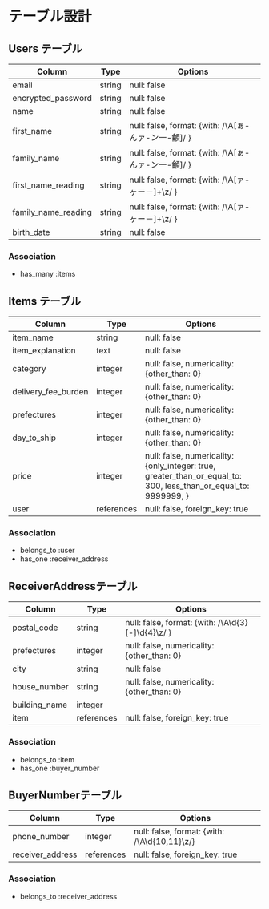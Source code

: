 # テーブル設計

## Users テーブル

| Column             | Type   | Options     |
| ------------------ | ------ | ----------- |
| email              | string | null: false |
| encrypted_password | string | null: false |
| name               | string | null: false |
| first_name         | string | null: false, format: {with: /\A[ぁ-んァ-ン一-龥]/ } |
| family_name        | string | null: false, format: {with: /\A[ぁ-んァ-ン一-龥]/ } |
| first_name_reading | string | null: false, format: {with: /\A[ァ-ヶー－]+\z/ } |
| family_name_reading | string | null: false, format: {with: /\A[ァ-ヶー－]+\z/ } |
| birth_date         | string | null: false |

### Association

- has_many :items


## Items テーブル

| Column             | Type   | Options     |
| ------------------ | ------ | ----------- |
| item_name           | string | null: false |
| item_explanation    | text | null: false |
| category            | integer | null: false, numericality: {other_than: 0} |
| delivery_fee_burden | integer | null: false, numericality: {other_than: 0} |
| prefectures         | integer | null: false, numericality: {other_than: 0} |
| day_to_ship         | integer | null: false, numericality: {other_than: 0} |
| price               | integer | null: false, numericality: {only_integer: true, greater_than_or_equal_to: 300, less_than_or_equal_to: 9999999, }|
| user                | references | null: false, foreign_key: true |


### Association

- belongs_to :user
- has_one :receiver_address


##  ReceiverAddressテーブル

| Column             | Type   | Options     |
| ------------------ | ------ | ----------- |
| postal_code   | string | null: false, format: {with: /\A\d{3}[-]\d{4}\z/ } |
| prefectures   | integer | null: false, numericality: {other_than: 0} |
| city          | string | null: false |
| house_number  | string | null: false, numericality: {other_than: 0} |
| building_name | integer |  |
| item          | references | null: false, foreign_key: true |


### Association

- belongs_to :item
- has_one :buyer_number


##  BuyerNumberテーブル

| Column             | Type   | Options     |
| ------------------ | ------ | ----------- |
| phone_number       | integer | null: false, format: {with: /\A\d{10,11}\z/} | 
| receiver_address   | references | null: false, foreign_key: true |


### Association

- belongs_to :receiver_address
